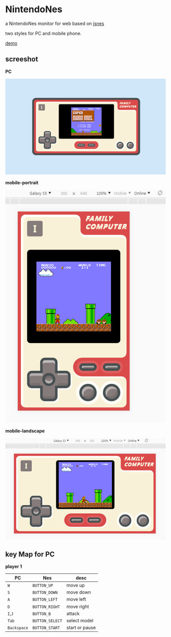 # NintendoNes
a NintendoNes monitor for web based on [jsnes](https://github.com/bfirsh/jsnes)

two styles for PC and mobile phone.

[demo](https://web.codelabo.cn/NintendoNes/)

## screeshot

**PC**

![nes](./screenshot/nes.png)

**mobile-portrait**

![nes](./screenshot/nes-portrait.png)

**mobile-landscape**

![nes](./screenshot/nes-landscape.png)

## key Map for PC

**player 1**

|PC|Nes|desc|
|---|---|---|
|`W`|`BUTTON_UP`|move up|
|`S`|`BUTTON_DOWN`|move down|
|`A`|`BUTTON_LEFT`|move left|
|`D`|`BUTTON_RIGHT`|move right|
|`I`,`J`|`BUTTON_B`|attack|
|`Tab`|`BUTTON_SELECT`|select model|
|`Backspace`|`BUTTON_START`|start or pause|
